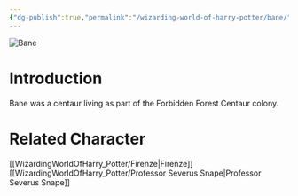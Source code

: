 ```yaml
---
{"dg-publish":true,"permalink":"/wizarding-world-of-harry-potter/bane/","dgPassFrontmatter":true}
---
```


![Bane](http://rxbg5ysja.bkt.gdipper.com/Bane.png)
# Introduction
Bane was a centaur living as part of the Forbidden Forest Centaur colony.

# Related Character
[[WizardingWorldOfHarry_Potter/Firenze\|Firenze]]
[[WizardingWorldOfHarry_Potter/Professor Severus Snape\|Professor Severus Snape]]
